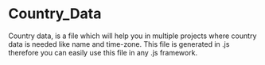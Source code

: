 # Country_Data
Country data, is a file which will help you in multiple projects where country data is needed like name and time-zone. This file is generated in .js therefore you can easily use this file in any .js framework.